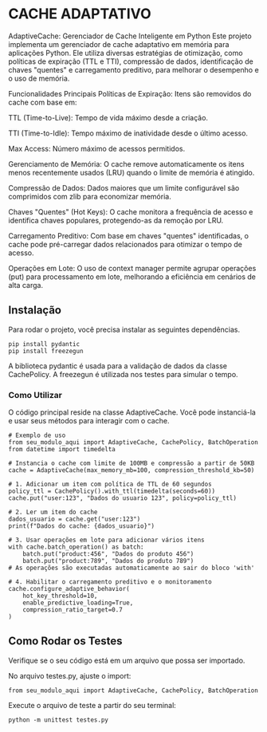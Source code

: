 # CACHE ADAPTATIVO

AdaptiveCache: Gerenciador de Cache Inteligente em Python
Este projeto implementa um gerenciador de cache adaptativo em memória para aplicações Python. Ele utiliza diversas estratégias de otimização, como políticas de expiração (TTL e TTI), compressão de dados, identificação de chaves "quentes" e carregamento preditivo, para melhorar o desempenho e o uso de memória.

Funcionalidades Principais
Políticas de Expiração: Itens são removidos do cache com base em:

TTL (Time-to-Live): Tempo de vida máximo desde a criação.

TTI (Time-to-Idle): Tempo máximo de inatividade desde o último acesso.

Max Access: Número máximo de acessos permitidos.

Gerenciamento de Memória: O cache remove automaticamente os itens menos recentemente usados (LRU) quando o limite de memória é atingido.

Compressão de Dados: Dados maiores que um limite configurável são comprimidos com zlib para economizar memória.

Chaves "Quentes" (Hot Keys): O cache monitora a frequência de acesso e identifica chaves populares, protegendo-as da remoção por LRU.

Carregamento Preditivo: Com base em chaves "quentes" identificadas, o cache pode pré-carregar dados relacionados para otimizar o tempo de acesso.

Operações em Lote: O uso de context manager permite agrupar operações (put) para processamento em lote, melhorando a eficiência em cenários de alta carga.

## Instalação

Para rodar o projeto, você precisa instalar as seguintes dependências.

```
pip install pydantic
pip install freezegun
```

A biblioteca pydantic é usada para a validação de dados da classe CachePolicy. A freezegun é utilizada nos testes para simular o tempo.

### Como Utilizar

O código principal reside na classe AdaptiveCache. Você pode instanciá-la e usar seus métodos para interagir com o cache.

```
# Exemplo de uso
from seu_modulo_aqui import AdaptiveCache, CachePolicy, BatchOperation
from datetime import timedelta

# Instancia o cache com limite de 100MB e compressão a partir de 50KB
cache = AdaptiveCache(max_memory_mb=100, compression_threshold_kb=50)

# 1. Adicionar um item com política de TTL de 60 segundos
policy_ttl = CachePolicy().with_ttl(timedelta(seconds=60))
cache.put("user:123", "Dados do usuario 123", policy=policy_ttl)

# 2. Ler um item do cache
dados_usuario = cache.get("user:123")
print(f"Dados do cache: {dados_usuario}")

# 3. Usar operações em lote para adicionar vários itens
with cache.batch_operation() as batch:
    batch.put("product:456", "Dados do produto 456")
    batch.put("product:789", "Dados do produto 789")
# As operações são executadas automaticamente ao sair do bloco 'with'

# 4. Habilitar o carregamento preditivo e o monitoramento
cache.configure_adaptive_behavior(
    hot_key_threshold=10, 
    enable_predictive_loading=True, 
    compression_ratio_target=0.7
)
```

## Como Rodar os Testes

Verifique se o seu código está em um arquivo que possa ser importado.

No arquivo testes.py, ajuste o import:

```
from seu_modulo_aqui import AdaptiveCache, CachePolicy, BatchOperation
```

Execute o arquivo de teste a partir do seu terminal:

```
python -m unittest testes.py
```

